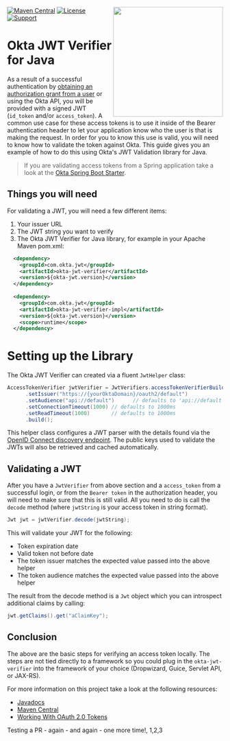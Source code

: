 [<img src="https://devforum.okta.com/uploads/oktadev/original/1X/bf54a16b5fda189e4ad2706fb57cbb7a1e5b8deb.png" align="right" width="256px"/>](https://devforum.okta.com/)
[![Maven Central](https://img.shields.io/maven-central/v/com.okta.jwt/okta-jwt-verifier.svg)](https://search.maven.org/#search%7Cga%7C1%7Cg%3A%22com.okta.jwt%22%20a%3A%22okta-jwt-verifier%22)
[![License](https://img.shields.io/badge/License-Apache%202.0-blue.svg)](https://opensource.org/licenses/Apache-2.0)
[![Support](https://img.shields.io/badge/support-Developer%20Forum-blue.svg)](https://devforum.okta.com/)

# Okta JWT Verifier for Java

As a result of a successful authentication by [obtaining an authorization grant from a user](https://developer.okta.com/docs/api/resources/oauth2.html#obtain-an-authorization-grant-from-a-user) or using the Okta API, you will be 
provided with a signed JWT (`id_token` and/or `access_token`). A common use case for these access tokens is to use it 
inside of the Bearer authentication header to let your application know who the user is that is making the request. In 
order for you to know this use is valid, you will need to know how to validate the token against Okta. This guide gives 
you an example of how to do this using Okta's JWT Validation library for Java.

> If you are validating access tokens from a Spring application take a look at the [Okta Spring Boot Starter](https://github.com/okta/okta-spring-boot).

## Things you will need
For validating a JWT, you will need a few different items:

1. Your issuer URL
2. The JWT string you want to verify
3. The Okta JWT Verifier for Java library, for example in your Apache Maven pom.xml:

```xml
  <dependency>
    <groupId>com.okta.jwt</groupId>
    <artifactId>okta-jwt-verifier</artifactId>
    <version>${okta-jwt.version}</version>
  </dependency>
  
  <dependency>
    <groupId>com.okta.jwt</groupId>
    <artifactId>okta-jwt-verifier-impl</artifactId>
    <version>${okta-jwt.version}</version>
    <scope>runtime</scope>
  </dependency>
```

# Setting up the Library

The Okta JWT Verifier can created via a fluent `JwtHelper` class:

```java
AccessTokenVerifier jwtVerifier = JwtVerifiers.accessTokenVerifierBuilder()
      .setIssuer("https://{yourOktaDomain}/oauth2/default")
      .setAudience("api://default")      // defaults to 'api://default'
      .setConnectionTimeout(1000) // defaults to 1000ms
      .setReadTimeout(1000)       // defaults to 1000ms
      .build();
```

This helper class configures a JWT parser with the details found via the [OpenID Connect discovery endpoint](https://openid.net/specs/openid-connect-discovery-1_0.html).  The public keys used to validate the JWTs will also be retrieved 
and cached automatically.

## Validating a JWT

After you have a `JwtVerifier` from above section and a `access_token` from a successful login, or from the `Bearer token` 
in the authorization header, you will need to make sure that this is still valid. All you need to do is call the 
`decode` method (where `jwtString` is your access token in string format).

```java
Jwt jwt = jwtVerifier.decode(jwtString);
```

This will validate your JWT for the following:

- Token expiration date
- Valid token not before date
- The token issuer matches the expected value passed into the above helper
- The token audience matches the expected value passed into the above helper

The result from the decode method is a `Jwt` object which you can introspect additional claims by calling:

```java
jwt.getClaims().get("aClaimKey");
```

## Conclusion

The above are the basic steps for verifying an access token locally. The steps are not tied directly to a framework so 
you could plug in the `okta-jwt-verifier` into the framework of your choice (Dropwizard, Guice, Servlet API, or JAX-RS).

For more information on this project take a look at the following resources:
- [Javadocs](https://developer.okta.com/okta-jwt-verifier-java/apidocs/)
- [Maven Central](https://search.maven.org/#search%7Cga%7C1%7Cg%3A%22com.okta.jwt%22%20a%3A%22okta-jwt-verifier%22)
- [Working With OAuth 2.0 Tokens](https://developer.okta.com/authentication-guide/tokens/)

Testing a PR - again - and again - one more time!, 1,2,3
